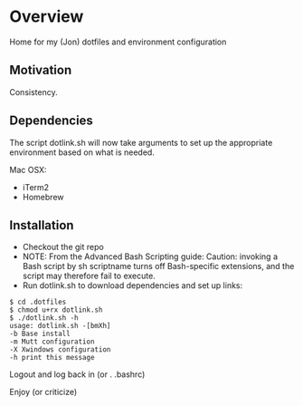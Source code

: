 Overview
========

Home for my (Jon) dotfiles and environment configuration

## Motivation

Consistency.

## Dependencies

The script dotlink.sh will now take arguments to set up the appropriate
environment based on what is needed.

Mac OSX:
- iTerm2
- Homebrew

## Installation

- Checkout the git repo
- NOTE: From the Advanced Bash Scripting guide:
  Caution: invoking a Bash script by sh scriptname turns off Bash-specific
  extensions, and the script may therefore fail to execute.
- Run dotlink.sh to download dependencies and set up links:

```
$ cd .dotfiles
$ chmod u+rx dotlink.sh
$ ./dotlink.sh -h
usage: dotlink.sh -[bmXh]
-b Base install
-m Mutt configuration
-X Xwindows configuration
-h print this message
```

Logout and log back in (or . .bashrc)

Enjoy (or criticize)
